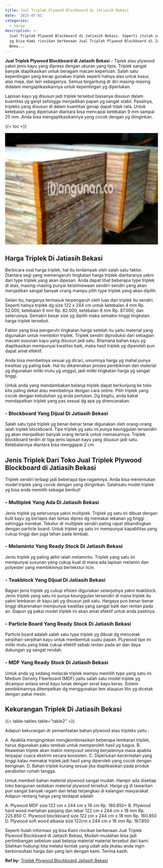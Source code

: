 ```yaml
---
title: Jual Triplek Plywood Blockboard di Jatiasih Bekasi
date: '2025-07-01'
categories:
  - harga
description: >-
  Jual Triplek Plywood Blockboard di Jatiasih Bekasi. Seperti itulah informasi
  yg bisa Kami rincikan berkenaan Jual Triplek Plywood Blockboard di Jatiasih
  Beka...
---
```


**Jual Triplek Plywood Blockboard di Jatiasih Bekasi** – Tiplek atau plywood yakni jenis kayu yang dipress dengan ukuran yang tipis. Triplek sangat banyak diaplikasikan untuk beragam macam keperluan. Salah satu kepentingan yang kerap gunakan triplek seperti halnya alas untuk kasur, alas meja, dan lain sebagainya. Semua tergantung dr diri masing-masing didalam mengaplikasikannya untuk kepentingan yg diperlukan.

Lapisan kayu yg disusun jadi triplek tersebut biasanya disusun dalam kuantitas yg ganjil sehingga menjadikan papan yg sangat stabil. Pasalnya, tripleks yang disusun di dalam kuantitas genap dapat tidak rata. Untuk ketebalan yang diperlukan diantara bisa mencapai ketebalan 9 mm sampai 25 mm. Anda bisa mengaplikasikannya yang cocok dengan yg diinginkan.

{{< toc >}}

![Jual Triplek Plywood Blockboard di Jatiasih Bekasi](/images/jual-triplek-murah-23.png)

## Harga Triplek Di Jatiasih Bekasi

Berbicara soal harga triplek, hal itu terdampak oleh salah satu faktor. Diantara segi yang memengaruhi tingkatan harga triplek diantaranya yakni dari type triplek yang akan dipesan. Anda dapat lihat beberapa type triplek di atas, masing-masing punyai keistimewaan sendiri-sendiri yang akan menjadikan sangat banyak orang mampu pilih type triplek yang akan dipilih.

Selain itu, harganya termasuk terpengaruh oleh luas dari triplek itu sendiri. Seperti halnya triplek dg size 122 x 244 cm untuk ketebalan 4 mm Rp. 52.000, ketebalan 6 mm Rp. 82.000, ketebalan 8 mm Rp. 87.000, dan seterusnya. Semakin besar size yg dipilih maka semakin tinggi tingkatan harga triplek tersebut.

Faktor yang bisa pengaruhi tingkatan harga setelah itu yaitu material yang digunakan untuk membikin triplek. Triplek sendiri diproduksi dari sebagian macam susunan kayu yang disusun jadi satu. Bilamana bahan kayu yg diaplikasikan mempunyai kwalitas baik, maka hasil triplek yg diperoleh pun dapat amat efektif.

Anda bisa membelinya sesuai yg dicari, umumnya harga yg mahal punya kwalitas yg paling baik. Hal itu dikarenakan proses pembikinan dan material yg digunakan miliki mutu yg unggul, jadi miliki tingkatan harga yg sangat tinggi.

Untuk anda yang mendambakan belanja triplek dapat berkunjung ke toko kita paling dekat atau membelinya dengan cara online. Pilih triplek yang cocok dengan kebutuhan yg anda perlukan. Dg begitu, anda bakal mendapatkan triplek yang pas sesuai dg apa yg direncanakan.

### \- Blockboard Yang Dijual Di Jatiasih Bekasi

Salah satu type triplek yg benar-benar tenar digunakan oleh orang-orang ialah triplek blockboard. Tipe triplek yg satu ini punya keunggulan tersendiri yg akan menjadikan banyak orang tertarik untuk memesannya. Triplek blockboard terdiri dr tiga jenis lapisan kayu yang disusun jadi satu. Ketebalannya diantara bisa menggapai 2 cm.

## Jenis Triplek Dari Toko Jual Triplek Plywood Blockboard di Jatiasih Bekasi

Triplek sendiri terbagi jadi beberapa tipe ragamnya. Anda bisa menentukan model triplek yang cocok dengan yang diinginkan. Salahsatu model triplek yg bisa anda memilih sebagai berikut!

### \- Multiplek Yang Ada Di Jatiasih Bekasi

Jenis triplek yg seterusnya yakni multiplek. Triplek yg satu ini dibuat dengan kulit kayu yg berlapis dan lantas dipres dg memakai tekanan yg tinggi sehingga merekat. Tekstur dr multiplek sendiri paling rapat dibandingkan dengan particle board. Untuk triplek yg satu ini mempunyai kapabilitas yang cukup tinggi dan juga tahan pada lembab.

### \- Melaminto Yang Ready Stock Di Jatiasih Bekasi

Jenis triplek yg paling akhir ialah melaminto. Triplek yang satu ini mempunyai susunan yang cukup kuat di mana ada lapisan melamin dan polyester yang membikinnya bertekstur licin.

### \- Teakblock Yang Dijual Di Jatiasih Bekasi

Bagian jenis triplek yg cukup efisien digunakan selanjutnya yakni teakblock. Jenis triplek yang satu ini punya keunggulan tersendiri di mana triplek itu yakni lembaran dr kayu jati yg disusun jadi satu. Hargaya pun benar-benar tinggi dikarenakan mempunyai kwalitas yang sangat baik dan rentan pada air. Siapun yg pakai model triplek ini akan amat efektif untuk anda pastinya.

### \- Particle Board Yang Ready Stock Di Jatiasih Bekasi

Particle board adalah salah satu type triplek yg dibuat dg mencetak serpihan-serpihan kayu untuk membentuk suatu papan. PLywood tipe ini miliki mutu yang tidak cukup efektif sebab rentan pada air dan daya dukungan yg sangat rendah.

### \- MDF Yang Ready Stock Di Jatiasih Bekasi

Untuk anda yg sedang melacak triplek mampu memilih type yang satu ini. Medium Density Fiberboard (MDF) yaitu salah satu model triplek yg dicampur antara serat kayu lunak dengan serat kayu keras. Sistem pembikinannya ditempelkan dg menggunakan lem ataupun lilin yg dicetak dengan pakai mesin.

## Kekurangan Triplek Di Jatiasih Bekasi

{{< table-tables table="table2" >}}

Adapun kekurangan dr pemanfaatan bahan plywood atau tripleks yaitu :

A. Apabila menginginkan mengkombinasikan beberapa lembaran triplek, harus digunakan paku tembak untuk memperoleh hasil yg bagus. B. Keawetan triplek akan makin menyusut seiiring berjalannya masa apabila terpapar cuaca ekstrim secara konsisten. C. Diperlukan kecermatan yang tinggi kalau memakai triplek jadi hasil yang diperoleh yang cocok dengan keinginan. D. Bahan triplek kurang sesuai jika diaplikasikan pada produk perabotan rumah tangga.

Untuk membeli bahan material plywood sangat mudah. Hampir ada disetiap toko bangunan sediakan material plywood tersebut. Harga yg di tawarkan pun sangat banyak ragam dan tetap terjangkau di kalangan masyarakat. Adapun rentang harga yang terdapat adalah

A. Plywood MDF size 122 cm x 244 cm x 18 cm Rp. 180.850< B. Plywood hard wood mertahan panjang dan lebar 122 cm x 244 cm x 18 mm Rp. 225.850 C. Plywood blockboard size 122 cm x 244 cm x 18 mm Rp. 160.850 D. Plywood soft wood albasia size 122cm x 244 cm x 18 mm Rp. 167.850

Seperti itulah informasi yg bisa Kami rincikan berkenaan Jual Triplek Plywood Blockboard di Jatiasih Bekasi, Mudah-mudahan bisa jadi pertimbangan sebelum saat belanja material material tersebut dari kami. Silahkan hubungi kita melalui kontak yang udah ada jikalau anda ingin berkonsultasi harga dan yang lain dengan kami. Terima kasih.

**Ref by:** [Triplek Plywood Blockboard Jatiasih Bekasi](https://id.wikipedia.org/wiki/Triplek)
